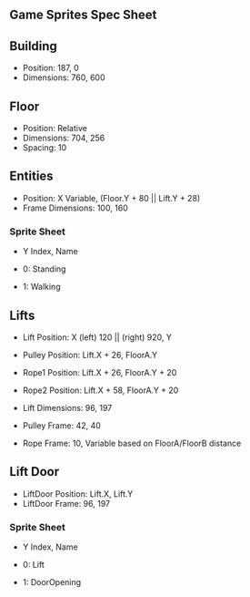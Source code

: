 Game Sprites Spec Sheet
-----------------------


Building
--------

* Position: 187, 0
* Dimensions: 760, 600

Floor
-----

* Position: Relative
* Dimensions: 704, 256
* Spacing: 10

Entities
--------

* Position: X Variable, (Floor.Y + 80 || Lift.Y + 28)
* Frame Dimensions: 100, 160

### Sprite Sheet

* Y Index, Name

* 0: Standing
* 1: Walking

Lifts
-----

* Lift Position: X (left) 120 || (right) 920, Y 
* Pulley Position: Lift.X + 26, FloorA.Y
* Rope1 Position: Lift.X + 26, FloorA.Y + 20
* Rope2 Position: Lift.X + 58, FloorA.Y + 20

* Lift Dimensions: 96, 197
* Pulley Frame: 42, 40
* Rope Frame: 10, Variable based on FloorA/FloorB distance

Lift Door
---------

* LiftDoor Position: Lift.X, Lift.Y
* LiftDoor Frame: 96, 197

### Sprite Sheet

* Y Index, Name

* 0: Lift
* 1: DoorOpening